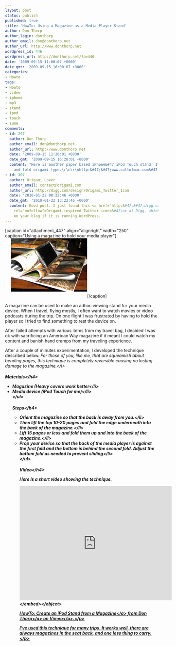 ```yaml
---
layout: post
status: publish
published: true
title: 'HowTo: Using a Magazine as a Media Player Stand'
author: Don Thorp
author_login: donthorp
author_email: don@donthorp.net
author_url: http://www.donthorp.net
wordpress_id: 446
wordpress_url: http://donthorp.net/?p=446
date: '2009-09-15 11:00:07 +0000'
date_gmt: '2009-09-15 16:00:07 +0000'
categories:
- Howto
tags:
- Howto
- video
- iphone
- mp3
- stand
- ipod
- touch
- zune
comments:
- id: 297
  author: Don Thorp
  author_email: don@donthorp.net
  author_url: http://www.donthorp.net
  date: '2009-09-15 11:28:01 +0000'
  date_gmt: '2009-09-15 16:28:01 +0000'
  content: "Here is another paper based iPhone&#47;iPod Touch stand. It's a print
    and fold origami type.\r\n\r\nhttp:&#47;&#47;www.cultofmac.com&#47;do-some-office-origami-for-this-cool-iphone-dock&#47;16422"
- id: 307
  author: Origami Lover
  author_email: contact@origami.com
  author_url: http://digg.com/design/Origami_Twitter_Icon
  date: '2010-01-22 08:22:46 +0000'
  date_gmt: '2010-01-22 13:22:46 +0000'
  content: Good post. I just found this <a href="http:&#47;&#47;digg.com&#47;d31EMMQ"
    rel="nofollow">Origami-inspired Twitter icon<&#47;a> at Digg, which you can use
    on your blog if it is running WordPress.
---
```

<p>[caption id="attachment_447" align="alignright" width="250" caption="Using a magazine to hold your media player"]<img src="&#47;content&#47;uploads&#47;2009&#47;09&#47;IMG_4461.JPG" alt="Using a magazine to hold your media player" title="Viewing Stand" width="250" height="175" class="size-full wp-image-447" style="margin-left:20px; margin-bottom:20px;" &#47;>[&#47;caption]</p>
<p>A magazine can be used to make an adhoc viewing stand for your media device. When I travel, flying mostly, I often want to watch movies or video podcasts during the trip. On one flight I was frustrated by having to hold the player so I tried to find something to rest the device on. </p>
<p>After failed attempts with various items from my travel bag, I decided I was ok with sacrificing an American Way magazine if it meant I could watch my content and banish hand cramps from my traveling experience.</p>
<p>After a couple of minutes experimentation, I developed the technique described below. <i>For those of you, like me, that are squeamish about bending pages, this technique is completely reversible causing no lasting damage to the magazine.<&#47;i></p>
<h4 style="clear:both">Materials<&#47;h4></p>
<ul>
<li>Magazine (Heavy covers work better<&#47;li>
<li>Media device (iPod Touch for me)<&#47;li><br />
<&#47;ul></p>
<h4>Steps<&#47;h4></p>
<ul>
<li>Orient the magazine so that the back is away from you.<&#47;li>
<li>Then lift the top 10-20 pages and fold the edge underneath into the back of the magazine.<&#47;li>
<li>Lift 15 pages or less and fold them up and into the back of the magazine.<&#47;li>
<li>Prop your device so that the back of the media player is against the first fold and the bottom is behind the second fold. Adjust the bottom fold as needed to prevent sliding<&#47;li><br />
<&#47;ul></p>
<h4>Video<&#47;h4></p>
<p>Here is a short video showing the technique.</p>
<p><object width="500" height="375"><param name="allowfullscreen" value="true" &#47;><param name="allowscriptaccess" value="always" &#47;><param name="movie" value="http:&#47;&#47;vimeo.com&#47;moogaloop.swf?clip_id=6592929&amp;server=vimeo.com&amp;show_title=1&amp;show_byline=1&amp;show_portrait=0&amp;color=00ADEF&amp;fullscreen=1" &#47;><embed src="http:&#47;&#47;vimeo.com&#47;moogaloop.swf?clip_id=6592929&amp;server=vimeo.com&amp;show_title=1&amp;show_byline=1&amp;show_portrait=0&amp;color=00ADEF&amp;fullscreen=1" type="application&#47;x-shockwave-flash" allowfullscreen="true" allowscriptaccess="always" width="500" height="375"><&#47;embed><&#47;object>
<p><a href="http:&#47;&#47;vimeo.com&#47;6592929">HowTo: Create an iPod Stand from a Magazine<&#47;a> from <a href="http:&#47;&#47;vimeo.com&#47;donthorp">Don Thorp<&#47;a> on <a href="http:&#47;&#47;vimeo.com">Vimeo<&#47;a>.<&#47;p>
<p>I've used this technique for many trips. It works well, there are always magazines in the seat back, and one less thing to carry.<&#47;p></p>
